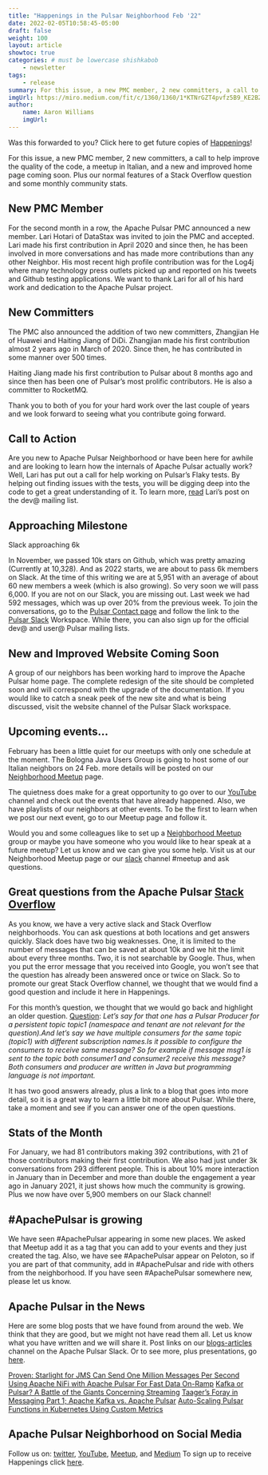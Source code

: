 ```yaml
---
title: "Happenings in the Pulsar Neighborhood Feb '22"
date: 2022-02-05T10:58:45-05:00
draft: false
weight: 100
layout: article
showtoc: true
categories: # must be lowercase shishkabob
    - newsletter
tags:
    - release
summary: For this issue, a new PMC member, 2 new committers, a call to help improve the quality of the code, a meetup in Italian, and a new and improved home page coming soon. Plus our normal features of a Stack Overflow question and some monthly community stats.
imgUrl: https://miro.medium.com/fit/c/1360/1360/1*KTNrGZT4pvfz5B9_KE2BZg.png
author:
    name: Aaron Williams
    imgUrl: 
---
```


Was this forwarded to you? Click here to get future copies of [Happenings](https://lp.constantcontactpages.com/su/8nAlVKo/APNeighborhood)!

For this issue, a new PMC member, 2 new committers, a call to help improve the quality of the code, a meetup in Italian, and a new and improved home page coming soon. Plus our normal features of a Stack Overflow question and some monthly community stats.

## **New PMC Member**
For the second month in a row, the Apache Pulsar PMC announced a new member. Lari Hotari of DataStax was invited to join the PMC and accepted. Lari made his first contribution in April 2020 and since then, he has been involved in more conversations and has made more contributions than any other Neighbor. His most recent high profile contribution was for the Log4j where many technology press outlets picked up and reported on his tweets and Github testing applications. We want to thank Lari for all of his hard work and dedication to the Apache Pulsar project.

## **New Committers**
The PMC also announced the addition of two new committers, Zhangjian He of Huawei and Haiting Jiang of DiDi.
Zhangjian made his first contribution almost 2 years ago in March of 2020. Since then, he has contributed in some manner over 500 times.

Haiting Jiang made his first contribution to Pulsar about 8 months ago and since then has been one of Pulsar’s most prolific contributors. He is also a committer to RocketMQ.

Thank you to both of you for your hard work over the last couple of years and we look forward to seeing what you contribute going forward.

## **Call to Action**
Are you new to Apache Pulsar Neighborhood or have been here for awhile and are looking to learn how the internals of Apache Pulsar actually work? Well, Lari has put out a call for help working on Pulsar’s Flaky tests. By helping out finding issues with the tests, you will be digging deep into the code to get a great understanding of it. To learn more, [read](https://lists.apache.org/thread/25wf94k2gqxlb0rn7rrtsh03h7z6zlj0) Lari’s post on the dev@ mailing list.

## **Approaching Milestone**
Slack approaching 6k

In November, we passed 10k stars on Github, which was pretty amazing (Currently at 10,328). And as 2022 starts, we are about to pass 6k members on Slack. At the time of this writing we are at 5,951 with an average of about 60 new members a week (which is also growing). So very soon we will pass 6,000. If you are not on our Slack, you are missing out. Last week we had 592 messages, which was up over 20% from the previous week. To join the conversations, go to the [Pulsar Contact page](https://pulsar.apache.org/en/contact/) and follow the link to the [Pulsar Slack](http://apache-pulsar.slack.com/) Workspace. While there, you can also sign up for the official dev@ and user@ Pulsar mailing lists.

## **New and Improved Website Coming Soon**
A group of our neighbors has been working hard to improve the Apache Pulsar home page. The complete redesign of the site should be completed soon and will correspond with the upgrade of the documentation. If you would like to catch a sneak peek of the new site and what is being discussed, visit the website channel of the Pulsar Slack workspace.

## **Upcoming events…**
February has been a little quiet for our meetups with only one schedule at the moment. The Bologna Java Users Group is going to host some of our Italian neighbors on 24 Feb. more details will be posted on our [Neighborhood Meetup](https://www.meetup.com/pro/apache-pulsar-neighborhood) page.

The quietness does make for a great opportunity to go over to our [YouTube](https://www.youtube.com/apachepulsarneighborhood) channel and check out the events that have already happened. Also, we have playlists of our neighbors at other events. To be the first to learn when we post our next event, go to our Meetup page and follow it.

Would you and some colleagues like to set up a [Neighborhood Meetup](https://www.meetup.com/pro/apache-pulsar-neighborhood) group or maybe you have someone who you would like to hear speak at a future meetup? Let us know and we can give you some help. Visit us at our Neighborhood Meetup page or our [slack](https://pulsar.apache.org/en/contact/) channel #meetup and ask questions.

## **Great questions from the Apache Pulsar [Stack Overflow](https://stackoverflow.com/questions/tagged/apache-pulsar?tab=Newest)**
As you know, we have a very active slack and Stack Overflow neighborhoods. You can ask questions at both locations and get answers quickly. Slack does have two big weaknesses. One, it is limited to the number of messages that can be saved at about 10k and we hit the limit about every three months. Two, it is not searchable by Google. Thus, when you put the error message that you received into Google, you won’t see that the question has already been answered once or twice on Slack. So to promote our great Stack Overflow channel, we thought that we would find a good question and include it here in Happenings.

For this month’s question, we thought that we would go back and highlight an older question. 
[Question](https://stackoverflow.com/questions/60061018/is-it-possible-for-multiple-consumers-to-consume-same-message-on-a-pulsar-topicpulsar-compression-decompression-cycle): _Let’s say for that one has a Pulsar Producer for a persistent topic topic1 (namespace and tenant are not relevant for the question).And let’s say we have multiple consumers for the same topic (topic1) with different subscription names.Is it possible to configure the consumers to receive same message? So for example if message msg1 is sent to the topic both consumer1 and consumer2 receive this message? Both consumers and producer are written in Java but programming language is not important._

It has two good answers already, plus a link to a blog that goes into more detail, so it is a great way to learn a little bit more about Pulsar. While there, take a moment and see if you can answer one of the open questions.

## **Stats of the Month**
For January, we had 81 contributors making 392 contributions, with 21 of those contributors making their first contribution. We also had just under 3k conversations from 293 different people. This is about 10% more interaction in January than in December and more than double the engagement a year ago in January 2021, it just shows how much the community is growing. Plus we now have over 5,900 members on our Slack channel!

## **#ApachePulsar is growing**
We have seen #ApachePulsar appearing in some new places. We asked that Meetup add it as a tag that you can add to your events and they just created the tag. Also, we have see #ApachePulsar appear on Peloton, so if you are part of that community, add in #ApachePulsar and ride with others from the neighborhood. If you have seen #ApachePulsar somewhere new, please let us know.

## **Apache Pulsar in the News**
Here are some blog posts that we have found from around the web. We think that they are good, but we might not have read them all. Let us know what you have written and we will share it. Post links on our [blogs-articles](https://apache-pulsar.slack.com/archives/C02CUPZ2KMZ) channel on the Apache Pulsar Slack. Or to see more, plus presentations, go [here](https://pulsar.apache.org/en/resources/).

[Proven: Starlight for JMS Can Send One Million Messages Per Second](https://medium.com/building-the-open-data-stack/proven-starlight-for-jms-can-send-one-million-messages-per-second-478af2f5a929)
[Using Apache NiFi with Apache Pulsar For Fast Data On-Ramp](https://medium.com/@tspann/using-apache-nifi-with-apache-pulsar-for-fast-data-on-ramp-1e33dc42b44c)
[Kafka or Pulsar? A Battle of the Giants Concerning Streaming](https://insideanalysis.com/article/kafka-or-pulsar-a-battle-of-the-giants-concerning-streaming/)
[Taager’s Foray in Messaging Part 1; Apache Kafka vs. Apache Pulsar](https://medium.com/taager-tech-blog/taagers-foray-in-messaging-part-1-apache-kafka-vs-apache-pulsar-7d920e2db10c)
[Auto-Scaling Pulsar Functions in Kubernetes Using Custom Metrics](https://streamnative.io/blog/engineering/2022-01-19-auto-scaling-pulsar-functions-in-kubernetes-using-custom-metrics/)

## **Apache Pulsar Neighborhood on Social Media**
Follow us on: [twitter](https://twitter.com/pulsar_neighbor), [YouTube](https://www.youtube.com/apachepulsarneighborhood), [Meetup](https://www.meetup.com/pro/apache-pulsar-neighborhood), and [Medium](https://medium.com/apache-pulsar-neighborhood)
To sign up to receive Happenings click [here](https://lp.constantcontactpages.com/su/8nAlVKo/APNeighborhood).
